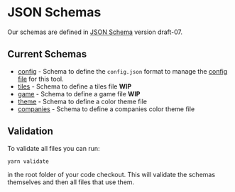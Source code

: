# JSON Schemas

Our schemas are defined in [JSON Schema](https://json-schema.org/) version
draft-07.

## Current Schemas

* [config](/schemas/config.schema.json) - Schema to define the `config.json`
  format to manage the [config
  file](https://github.com/kelsin/18xx/blob/master/src/config.json) for this
  tool.
* [tiles](/schemas/tiles.schema.json) - Schema to define a tiles file **WIP**
* [game](/schemas/game.schema.json) - Schema to define a game file **WIP**
* [theme](/schemas/theme.schema.json) - Schema to define a color theme file
* [companies](/schemas/companies.schema.json) - Schema to define a companies color theme file

## Validation

To validate all files you can run:

```sh
yarn validate
```

in the root folder of your code checkout. This will validate the schemas
themselves and then all files that use them.
